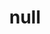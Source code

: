 ---
Link: "file:/Users/vinayakpatel/Downloads/www.weldplast.cz/robots.txt"
product_name: "null"
product_id: "null"
title: "null"
product_desc: ""
product_specs: ""
product_downloads: ""
href: ""
accessories: ""
similar_products: ""
---